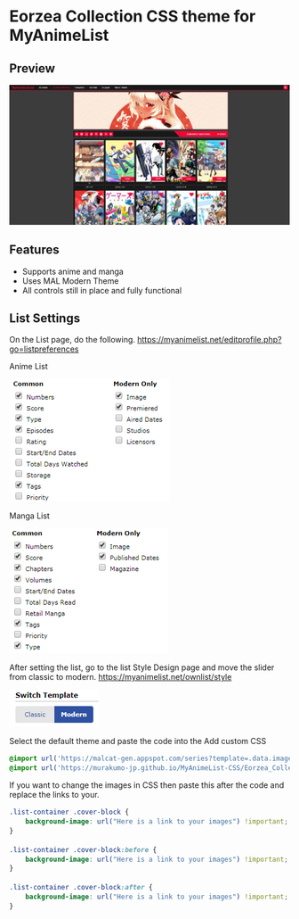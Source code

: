 # Eorzea Collection CSS theme for MyAnimeList

## Preview
![Screenshot](Eorzea_Collection/preview/Snapshot.jpg?raw=true)

## Features

* Supports anime and manga
* Uses MAL Modern Theme
* All controls still in place and fully functional

## List Settings
On the List page, do the following.
https://myanimelist.net/editprofile.php?go=listpreferences

Anime List

![Screenshot](Eorzea_Collection/preview/ListSettings/AnimeList.png?raw=true)

Manga List

![Screenshot](Eorzea_Collection/preview/ListSettings/MangaList.png?raw=true)

After setting the list, go to the list Style Design page and move the slider from classic to modern.
https://myanimelist.net/ownlist/style

![Screenshot](Eorzea_Collection/preview/ListSettings/StyleEdit.png?raw=true)

Select the default theme and paste the code into the Add custom CSS

```css
@import url('https://malcat-gen.appspot.com/series?template=.data.image a[href^="/$list/$id/"]:after{background-image:url($series_image)}');
@import url('https://murakumo-jp.github.io/MyAnimeList-CSS/Eorzea_Collection/Eorzea_Collection.css');
```
If you want to change the images in CSS then paste this after the code and replace the links to your.


```css
.list-container .cover-block {
    background-image: url("Here is a link to your images") !important;
}

.list-container .cover-block:before {
    background-image: url("Here is a link to your images") !important;
}

.list-container .cover-block:after {
    background-image: url("Here is a link to your images") !important;
}
```
